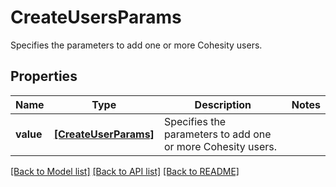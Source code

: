 # CreateUsersParams

Specifies the parameters to add one or more Cohesity users.

## Properties
Name | Type | Description | Notes
------------ | ------------- | ------------- | -------------
**value** | [**[CreateUserParams]**](CreateUserParams.md) | Specifies the parameters to add one or more Cohesity users. | 

[[Back to Model list]](../README.md#documentation-for-models) [[Back to API list]](../README.md#documentation-for-api-endpoints) [[Back to README]](../README.md)


